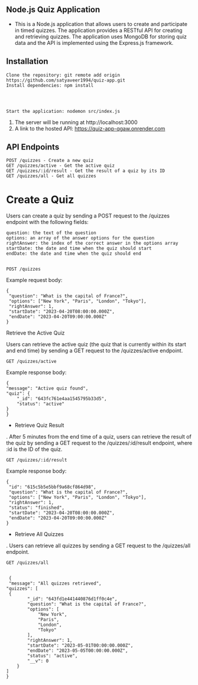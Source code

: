 ## Node.js Quiz Application

- This is a Node.js application that allows users to create and participate in timed quizzes. The application provides a RESTful API for creating and retrieving quizzes. The application uses MongoDB for storing quiz data and the API is implemented using the Express.js framework.

## Installation

    Clone the repository: git remote add origin https://github.com/satyaveer1994/quiz-app.git
    Install dependencies: npm install




    Start the application: nodemon src/index.js

1. The server will be running at http://localhost:3000
2. A link to the hosted API: https://quiz-app-qgaw.onrender.com

## API Endpoints

    POST /quizzes - Create a new quiz
    GET /quizzes/active - Get the active quiz
    GET /quizzes/:id/result - Get the result of a quiz by its ID
    GET /quizzes/all - Get all quizzes
# Create a Quiz

Users can create a quiz by sending a POST request to the /quizzes endpoint with the following fields:

    question: the text of the question
    options: an array of the answer options for the question
    rightAnswer: the index of the correct answer in the options array
    startDate: the date and time when the quiz should start
    endDate: the date and time when the quiz should end


    POST /quizzes

Example request body:

    {
     "question": "What is the capital of France?",
     "options": ["New York", "Paris", "London", "Tokyo"],
     "rightAnswer": 1,
     "startDate": "2023-04-20T08:00:00.000Z",
     "endDate": "2023-04-20T09:00:00.000Z"
    }

Retrieve the Active Quiz

Users can retrieve the active quiz (the quiz that is currently within its start and end time) by sending a GET request to the /quizzes/active endpoint.

    GET /quizzes/active

    
Example response body:

    {
    "message": "Active quiz found",
    "quiz": {
        "_id": "643fc761e4aa1545795b33d5",
        "status": "active"
    }
    }

- Retrieve Quiz Result

. After 5 minutes from the end time of a quiz, users can retrieve the result of the quiz by sending a GET request to the /quizzes/:id/result endpoint, where :id is the ID of the quiz.

    GET /quizzes/:id/result


Example response body:


    {
     "id": "615c5b5e5bbf9a68cf864d98",
     "question": "What is the capital of France?",
     "options": ["New York", "Paris", "London", "Tokyo"],
     "rightAnswer": 1,
     "status": "finished",
     "startDate": "2023-04-20T08:00:00.000Z",
     "endDate": "2023-04-20T09:00:00.000Z"
    }


- Retrieve All Quizzes

. Users can retrieve all quizzes by sending a GET request to the /quizzes/all endpoint.

    GET /quizzes/all


     {
     "message": "All quizzes retrieved",
    "quizzes": [
     {
            "_id": "643fd1e441440876d1ff0c4e",
            "question": "What is the capital of France?",
            "options": [
                "New York",
                "Paris",
                "London",
                "Tokyo"
            ],
            "rightAnswer": 1,
            "startDate": "2023-05-01T00:00:00.000Z",
            "endDate": "2023-05-05T00:00:00.000Z",
            "status": "active",
            "__v": 0
        }
    ]
    }
